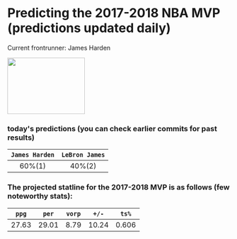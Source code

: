 # Predicting the 2017-2018 NBA MVP (predictions updated daily)
Current frontrunner: James Harden

<img src="http://a.espncdn.com/combiner/i?img=/i/headshots/nba/players/full/3992.png&w=350&h=254" width="175" height="127">

### today's predictions (you can check earlier commits for past results)

| `James Harden` | `LeBron James` |
|:---:|:---:|
| 60%(1) | 40%(2) |

### The projected statline for the 2017-2018 MVP is as follows (few noteworthy stats):

| `ppg` | `per` | `vorp` | `+/-` | `ts%` |
|:---:|:---:|:---:|:---:|:---:|
| 27.63 | 29.01 | 8.79 | 10.24 | 0.606 |